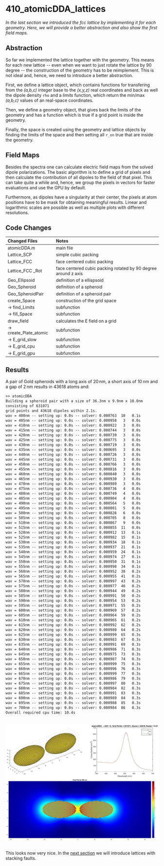 # 410_atomicDDA_lattices

*In the last section we introduced the fcc lattice by implementing it for each geometry. Here, we will provide a better abstraction and also show the first field maps.*


## Abstraction

So far we implemented the lattice together with the geometry. This means for each new lattice -- even when we want to just rotate the lattice by 90 degree -- the construction of the geometry has to be reimplement. This is not ideal and, hence, we need to introduce a better abstraction.

First, we define a lattice object, which contains functions for transfering from the *(a,b,c)* integer base to the *(x,y,z)* real coordinates and back as well the dipole density `rho` and a *limits* function, which return the min/max *(a,b,c)* values of an real-space coordinates.

Then, we define a geometry object, that gives back the limits of the geometry and has a function which is true if a grid point is inside the geometry. 

Finally, the space is created using the geometry and lattice objects by finding the limits of the space and then setting all `r_on` true that are inside the geometry. 


## Field Maps

Besides the spectra one can calculate electric field maps from the solved dipole polarizations. The basic algorithm is to define a grid of pixels and then calculate the contribution of all dipoles to the field of that pixel. This can take quite a while and, hence, we group the pixels in vectors for faster evaluations and use the GPU by default.

Furthermore, as dipoles have a singularity at their center, the pixels at atom positions have to be mask for obtaining meaningful results. Linear and logarithmic scales are possible as well as multiple plots with different resolutions.


## Code Changes

Changed Files           | Notes
:-----                  |:--------
atomicDDA.m             | main file
Lattice_SCP             | simple cubic packing
Lattice_FCC             | face centered cubic packing
Lattice_FCC _Rot        | face centered cubic packing rotated by 90 degree around z axis
Geo_Ellipsoid           | definition of a ellispsoid
Geo_Spheroid            | definition of a spheroid
Geo_SpheroidPair        | definition of a spheroid pair
create_Space            | construction of the grid space
-> find_Limits          | subfunction
-> fill_Space           | subfunction
draw_field              | calculates the E field on a grid
-> create_Plate_atomic  | subfunction
-> E_grid_slow          | subfunction
-> E_grid_cpu           | subfunction
-> E_grid_gpu           | subfunction


## Results

A pair of Gold spheroids with a long axis of 20&thinsp;nm, a short axis of 10&thinsp;nm and a gap of 2&thinsp;nm results in 43618 atoms and:

    >> atomicDDA
    Building a spheroid pair with a size of 36.3nm x 9.9nm x 10.0nm consisting of 631071 
    grid points and 43618 dipoles within 2.1s.
    wav = 400nm -- setting up: 0.0s -- solver: 0.000763  10   0.1s 
    wav = 405nm -- setting up: 0.0s -- solver: 0.000958   3   0.0s 
    wav = 410nm -- setting up: 0.0s -- solver: 0.000922   3   0.0s 
    wav = 415nm -- setting up: 0.0s -- solver: 0.000744   3   0.0s 
    wav = 420nm -- setting up: 0.0s -- solver: 0.000739   3   0.0s 
    wav = 425nm -- setting up: 0.0s -- solver: 0.000775   3   0.0s 
    wav = 430nm -- setting up: 0.0s -- solver: 0.000719   3   0.0s 
    wav = 435nm -- setting up: 0.0s -- solver: 0.000695   3   0.0s 
    wav = 440nm -- setting up: 0.0s -- solver: 0.000726   3   0.0s 
    wav = 445nm -- setting up: 0.0s -- solver: 0.000731   3   0.0s 
    wav = 450nm -- setting up: 0.0s -- solver: 0.000766   3   0.0s 
    wav = 455nm -- setting up: 0.0s -- solver: 0.000816   3   0.0s 
    wav = 460nm -- setting up: 0.0s -- solver: 0.000840   3   0.0s 
    wav = 465nm -- setting up: 0.0s -- solver: 0.000930   3   0.0s 
    wav = 470nm -- setting up: 0.0s -- solver: 0.000989   3   0.0s 
    wav = 475nm -- setting up: 0.0s -- solver: 0.000736   4   0.0s 
    wav = 480nm -- setting up: 0.0s -- solver: 0.000749   4   0.0s 
    wav = 485nm -- setting up: 0.0s -- solver: 0.000904   4   0.0s 
    wav = 490nm -- setting up: 0.0s -- solver: 0.000564   5   0.0s 
    wav = 495nm -- setting up: 0.0s -- solver: 0.000801   5   0.0s 
    wav = 500nm -- setting up: 0.0s -- solver: 0.000826   6   0.0s 
    wav = 505nm -- setting up: 0.0s -- solver: 0.000705   8   0.0s 
    wav = 510nm -- setting up: 0.0s -- solver: 0.000867   9   0.0s 
    wav = 515nm -- setting up: 0.0s -- solver: 0.000855  11   0.0s 
    wav = 520nm -- setting up: 0.0s -- solver: 0.000912  13   0.1s 
    wav = 525nm -- setting up: 0.0s -- solver: 0.000982  15   0.1s 
    wav = 530nm -- setting up: 0.0s -- solver: 0.000934  18   0.1s 
    wav = 535nm -- setting up: 0.0s -- solver: 0.000937  21   0.1s 
    wav = 540nm -- setting up: 0.0s -- solver: 0.000959  24   0.1s 
    wav = 545nm -- setting up: 0.0s -- solver: 0.000974  27   0.1s 
    wav = 550nm -- setting up: 0.0s -- solver: 0.000950  31   0.1s 
    wav = 555nm -- setting up: 0.0s -- solver: 0.000998  34   0.1s 
    wav = 560nm -- setting up: 0.0s -- solver: 0.000952  38   0.2s 
    wav = 565nm -- setting up: 0.0s -- solver: 0.000955  41   0.2s 
    wav = 570nm -- setting up: 0.0s -- solver: 0.000997  43   0.2s 
    wav = 575nm -- setting up: 0.0s -- solver: 0.000977  46   0.2s 
    wav = 580nm -- setting up: 0.0s -- solver: 0.000944  49   0.2s 
    wav = 585nm -- setting up: 0.0s -- solver: 0.000991  50   0.2s 
    wav = 590nm -- setting up: 0.0s -- solver: 0.000954  53   0.2s 
    wav = 595nm -- setting up: 0.0s -- solver: 0.000971  55   0.2s 
    wav = 600nm -- setting up: 0.0s -- solver: 0.000969  57   0.2s 
    wav = 605nm -- setting up: 0.0s -- solver: 0.000964  59   0.2s 
    wav = 610nm -- setting up: 0.0s -- solver: 0.000965  61   0.2s 
    wav = 615nm -- setting up: 0.0s -- solver: 0.000992  62   0.2s 
    wav = 620nm -- setting up: 0.0s -- solver: 0.000980  64   0.2s 
    wav = 625nm -- setting up: 0.0s -- solver: 0.000999  65   0.3s 
    wav = 630nm -- setting up: 0.0s -- solver: 0.000983  67   0.3s 
    wav = 635nm -- setting up: 0.0s -- solver: 0.000991  69   0.3s 
    wav = 640nm -- setting up: 0.0s -- solver: 0.000986  71   0.3s 
    wav = 645nm -- setting up: 0.0s -- solver: 0.000975  73   0.3s 
    wav = 650nm -- setting up: 0.0s -- solver: 0.000987  74   0.3s 
    wav = 655nm -- setting up: 0.0s -- solver: 0.000999  75   0.3s 
    wav = 660nm -- setting up: 0.0s -- solver: 0.000996  76   0.3s 
    wav = 665nm -- setting up: 0.0s -- solver: 0.000999  77   0.3s 
    wav = 670nm -- setting up: 0.0s -- solver: 0.000986  79   0.3s 
    wav = 675nm -- setting up: 0.0s -- solver: 0.000997  80   0.3s 
    wav = 680nm -- setting up: 0.0s -- solver: 0.000984  82   0.3s 
    wav = 685nm -- setting up: 0.0s -- solver: 0.000991  83   0.3s 
    wav = 690nm -- setting up: 0.0s -- solver: 0.000989  84   0.3s 
    wav = 695nm -- setting up: 0.0s -- solver: 0.000988  85   0.3s 
    wav = 700nm -- setting up: 0.0s -- solver: 0.000984  86   0.3s 
    Overall required cpu time: 10.4s

<br/>
<div align="center"><img src="../003_media/pair_final.jpg" alt="Geometry and spectra and field plot of spheroid pair"></div>
<br/>

This looks now very nice. In the [next section](../420_atomicDDA_stacking-faults) we will introduce lattices with stacking faults.